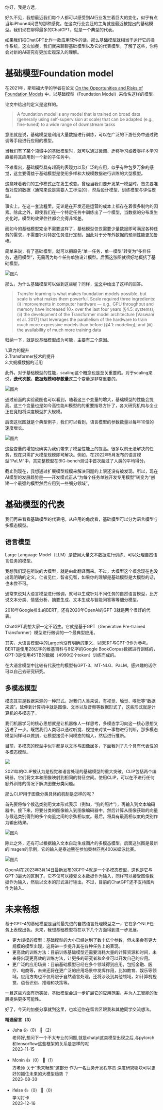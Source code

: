 你好，我是方远。

好久不见，我想最近我们每个人都可以感受到AI行业发生着巨大的变化，似乎有点当年iPhone4问世的那种感觉。在这次行业变迁的主角就是最近被提出的基础模型。我们现在聊得最多的ChatGPT，就是一个典型的代表。

如果我们把ChatGPT比作一款应用软件的话，那么基础模型就相当于运行它的操作系统。这次加餐，我们就来聊聊基础模型以及它的代表模型。了解了这些，你将会对新的AI研究有更加宏观深入的理解。

# 基础模型Foundation model

在2021年，斯坦福大学的学者在论文 [On the Opportunities and Risks of Foundation Models](https://arxiv.org/pdf/2108.07258.pdf) 中，以基础模型（Foundation Model）来命名这样的模型。

论文中给出的定义是这样的。

> A foundation model is any model that is trained on broad data (generally using self-supervision at scale) that can be adapted (e.g., fine-tuned) to a wide range of downstream tasks

意思就是说，基础模型是利用大量数据进行训练，可以在广泛的下游任务中通过微调等手段进行应用的模型。

当我们有了某个领域中的基础模型时，就可以通过微调、迁移学习或者零样本学习直接将其应用到一个新的子任务中。

不难看出，基础模型具有超高的表现力以及广泛的应用，似乎有种包罗万象的感觉，这主要得益于基础模型是使用多样和大规模数据进行训练的大型模型。

这意味着我们的工作模式正在发生改变。曾经当我们要开发某一模型时，首先要准备对应的数据（通常来说是需要人工标注的），然后设计模型、训练模型与评估模型。

事实上，在这一套流程里，无论是在开发还是运营的成本上都存在着很多制约的因素。除此之外，即使我们在一个特定任务中训练出了一个模型，当数据的分布发生变化时，模型的效果往往都会变得非常差。

而如今的基础模型完全不需要这样了，基础模型仅仅需要少量数据即可满足各种任务的需求，不需要针对特定任务进行定制，因此对于分布外数据的预测性能更加鲁棒。

简单来说，有了基础模型，就可以把原先“单一任务，单一模型”转变为“多样任务，通用模型”，无需再为每个任务单独设计模型。后面这张图就很好地概括了基础模型。

![图片](https://static001.geekbang.org/resource/image/ce/4f/ce4b1c1cd411a0d44036551e67afec4f.png?wh=1546x1068 "图片来源：https://arxiv.org/pdf/2108.07258.pdf")

那么，为什么基础模型可以做到这些呢？同样，[论文](https://arxiv.org/pdf/2108.07258.pdf)中给出了这样的回答。

> Transfer learning is what makes foundation models possible, but scale is what makes them powerful. Scale required three ingredients: (i) improvements in computer hardware — e.g., GPU throughput and memory have increased 10× over the last four years (§4.5: systems); (ii) the development of the Transformer model architecture \[Vaswani et al. 2017] that leverages the parallelism of the hardware to train much more expressive models than before (§4.1: modeling); and (iii) the availability of much more training data

归纳一下，就是说基础模型成为可能，主要有三个原因。

1.算力的提升  
2.Transformer技术的提升  
3.大规模数据的活用

此外，对于基础模型的性能，scaling这个概念也是至关重要的。对于scaling来说，**迭代次数、数据规模和参数量**这三个变量是非常重要的。

![图片](https://static001.geekbang.org/resource/image/af/9f/afda165d31e67f76d9e908e55d866f9f.png?wh=1880x596 "https://arxiv.org/pdf/2001.08361.pdf")

通过前面的实验截图也可以看到，随着这三个变量的增大，基础模型的性能会提高。这三个变量也是如今高性能AI模型的的重要指导方针了，各大研究机构与企业正在竞相将深度模型扩大规模。

后面这张图就是个典型例子，我们可以看到，语言模型的参数数量以每年10倍的速度增长。

![图片](https://static001.geekbang.org/resource/image/5b/e7/5b06d9b578c5b50467f8ac2f6dc58fe7.png?wh=1067x600)

这些变量的增加也确实为我们带来了模型性能上的提高。很多以前无法解决的任务，现在只需扩大模型规模即可解决。例如，在2022年5月发布的语言模型“PaLM”中，其完整模型在BIG-bench测试中首次超过了人类的平均得分。

截止到现在，我想通过扩展模型规模来解决问题的上限还没有被发现。所以，现在AI模型的发展趋势是——开发模式正从“为每个任务单独开发专用模型”转变为“创建一个最强的模型然后应用到一些细分领域”。

# 基础模型的代表

我们再来看看基础模型的代表吧。从应用的角度看，基础模型可以分为语言模型与多模态模型。

## 语言模型

Large Language Model（LLM）是使用大量文本数据进行训练、可以处理自然语言任务的模型。

我想我们现在所说的大模型，就是由此翻译而来。不过，大模型这个概念现在也没出现明确的定义，仁者见仁，智者见智，如果你的理解是基础模型是大模型的话，也未尝不可。

通常来说对大语言模型进行微调，就可以生成针对不同任务的自然语言模型，比方说文本分类、情感分析、摘要生成、文本生成与智能问答等等细分模型。

2018年Google推出的BERT，还有2020年OpenAI的GPT-3就是两个很好的代表。

ChatGPT我想大家一定不陌生。它就是基于GPT（Generative Pre-trained Transformer）模型进行微调的一个最典型应用。

其实，大语言模型中的Large也没有明确的定义，以BERT与GPT-3作为参考。BERT是使用28亿字的维基百科与8亿字的Google BookCorpus数据进行训练的，GPT-3是使用45TB的数据（4990亿个token）训练而成的。

在大语言模型中比较有代表性的模型有GPT-3、MT-NLG、PaLM，感兴趣的话你可以自己去研究研究。

## 多模态模型

模态其实是数据来源的一种形式。对我们人类来说，有视觉、触觉、嗅觉等“数据来源”。延伸到计算机中就是图像、文本以及音频等数据形式了，这些形式就是计算机的多模态了。

我们机器学习的核心思想就是让机器像人一样思考，多模态学习向这一核心思想又迈进了一步。既然我们人类可以通过听觉、视觉来对某一事物进行判断，那多模态模型同样可以做到，让模型接受不同模态的输入，然后进行推断。

目前，多模态的模型中似乎都是以文本与图像居多，下面我列了几个具有代表性的多模态模型。

![](https://static001.geekbang.org/resource/image/f7/0f/f76aaac55d7d440d02e7c4af5d342c0f.jpg?wh=3175x1660)

2021年的CLIP被认为是视觉和语言处理的基础模型的重大突破。CLIP包括两个编码器，它们将文本和图像映射到相同的特征空间。使用CLIP，可以在不进行任何额外训练的情况下解决图像分类问题。

那么CLIP用于图像分类具体的机制是怎样的呢？

首先要将每个候选类别用文本形式表示（例如，“狗的照片”），再输入到文本编码器中。接下来，将要分类的图像输入到图像编码器中。然后计算从图像获取的向量与候选类别得到的多个向量之间的余弦相似度。最后，将具有最高相似度的类别作为输出结果。

![图片](https://static001.geekbang.org/resource/image/8d/a1/8d2783a57cb717558832a75f117d0fa1.png?wh=1416x1066)

除此之外，还有可以根据输入文本自动生成图片的多模态模型。后面这张图是最新的Imagen的示例，它的输入是泰迪熊在参加奥林匹克400米蝶泳比赛。

![图片](https://static001.geekbang.org/resource/image/37/76/37745f09cd616d4d7194eeb87f171e76.png?wh=722x858)

OpenAI在2023年3月14日最新发布的GPT-4就是一个多模态模型，这也是它与GPT-3最大的区别了。它不仅可以接受文本数据作为输入，同样可以接受图像数据作为输入，然后以文本的形式进行输出。不过，目前的ChatGPT还不支持图片作为输入。

# 未来畅想

基于GPT-4的基础模型是当前最先进的自然语言处理模型之一，它在多个NLP任务上表现出色。未来，我想基础模型将在以下几个方面得到进一步发展。

- 更大规模的模型：基础模型的大小已经达到了数十亿个参数，但未来会有更大规模的模型出现，这将进一步提升其在各种任务上的表现。
- 更高效的训练方法：目前训练基础模型还需要消耗大量的计算资源和时间，未来将出现更高效的训练方法，让更多的研究者和企业可以开发自己的应用。
- 更广泛的应用场景：目前基础模型已经在多个领域得到应用，包括金融、医疗、电商等，未来还将在更广泛的应用场景中发挥作用，比如教育、娱乐等领域。应用方向也不仅局限于自然语言处理，还将涉及到其他领域，如计算机视觉、语音识别、推理和决策等。

一旦这些方面有所突破，基础模型会进一步扩展它的应用范围，并为人工智能的发展提供更多可能性。

好了，今天的加餐分享就到这里，也欢迎你在留言区跟我和其他同学交流想法。
<div><strong>精选留言（3）</strong></div><ul>
<li><span>Juha</span> 👍（0） 💬（2）<div>老师好,想问下一个不太专业的问题,就是chatpt这类模型出现之后,与pytorch和tensorflow这些框架的关系是怎样的呢</div>2023-11-15</li><br/><li><span>Monin</span> 👍（0） 💬（1）<div>方老师  关于“未来畅想”这部分  作为一名业务开发程序员  深度研究哪块可以更好的抓住未来的大模型趋势 ？ </div>2023-08-30</li><br/><li><span>ifelse</span> 👍（0） 💬（0）<div>学习打卡</div>2023-12-16</li><br/>
</ul>